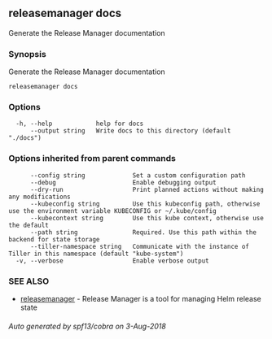 ## releasemanager docs

Generate the Release Manager documentation

### Synopsis


Generate the Release Manager documentation

```
releasemanager docs
```

### Options

```
  -h, --help            help for docs
      --output string   Write docs to this directory (default "./docs")
```

### Options inherited from parent commands

```
      --config string             Set a custom configuration path
      --debug                     Enable debugging output
      --dry-run                   Print planned actions without making any modifications
      --kubeconfig string         Use this kubeconfig path, otherwise use the environment variable KUBECONFIG or ~/.kube/config
      --kubecontext string        Use this kube context, otherwise use the default
      --path string               Required. Use this path within the backend for state storage
      --tiller-namespace string   Communicate with the instance of Tiller in this namespace (default "kube-system")
  -v, --verbose                   Enable verbose output
```

### SEE ALSO
* [releasemanager](releasemanager.md)	 - 
Release Manager is a tool for managing Helm release state

###### Auto generated by spf13/cobra on 3-Aug-2018
